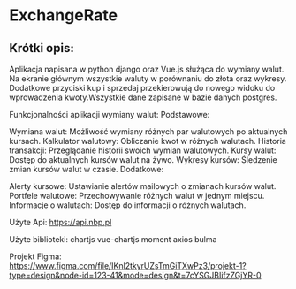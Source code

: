 # ExchangeRate

## Krótki opis:

Aplikacja napisana w python django oraz Vue.js służąca do wymiany walut. 
Na ekranie głównym wszystkie waluty w porównaniu do złota oraz wykresy.
Dodatkowe przyciski kup i sprzedaj przekierowują do nowego widoku do wprowadzenia kwoty.Wszystkie dane zapisane w bazie danych postgres.



Funkcjonalności aplikacji wymiany walut:
Podstawowe:

Wymiana walut: Możliwość wymiany różnych par walutowych po aktualnych kursach.
Kalkulator walutowy: Obliczanie kwot w różnych walutach.
Historia transakcji: Przeglądanie historii swoich wymian walutowych.
Kursy walut: Dostęp do aktualnych kursów walut na żywo.
Wykresy kursów: Śledzenie zmian kursów walut w czasie.
Dodatkowe:

Alerty kursowe: Ustawianie alertów mailowych o zmianach kursów walut.
Portfele walutowe: Przechowywanie różnych walut w jednym miejscu.
Informacje o walutach: Dostęp do informacji o różnych walutach.

Użyte Api:
https://api.nbp.pl

Użyte biblioteki:
chartjs
vue-chartjs
moment
axios
bulma


Projekt Figma: https://www.figma.com/file/IKnl2tkyrUZsTmGiTXwPz3/projekt-1?type=design&node-id=123-41&mode=design&t=7cYSGJBIifzZGjYR-0

